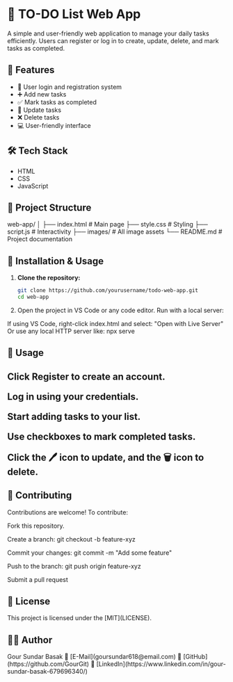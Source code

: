 # 📝 TO-DO List Web App

A simple and user-friendly web application to manage your daily tasks efficiently. Users can register or log in to create, update, delete, and mark tasks as completed.

## 🚀 Features

- 👤 User login and registration system  
- ➕ Add new tasks  
- ✅ Mark tasks as completed  
- 🔄 Update tasks  
- ❌ Delete tasks  
- 💻 User-friendly interface  

## 🛠 Tech Stack

- HTML  
- CSS  
- JavaScript  

## 📁 Project Structure

web-app/
│
├── index.html # Main page
├── style.css # Styling
├── script.js # Interactivity
├── images/ # All image assets
└── README.md # Project documentation


## 🧰 Installation & Usage

1. **Clone the repository:**
   ```bash
   git clone https://github.com/yourusername/todo-web-app.git
   cd web-app
2. Open the project in VS Code or any code editor.
Run with a local server:

If using VS Code, right-click index.html and select:
"Open with Live Server"
Or use any local HTTP server like:
        npx serve
<h2>🧪 Usage<h2>
Click Register to create an account.

Log in using your credentials.

Start adding tasks to your list.

Use checkboxes to mark completed tasks.

Click the 🖊 icon to update, and the 🗑 icon to delete.

<h2>🤝 Contributing</h2>
Contributions are welcome!
To contribute:

Fork this repository.

Create a branch: git checkout -b feature-xyz

Commit your changes: git commit -m "Add some feature"

Push to the branch: git push origin feature-xyz

Submit a pull request

<h2>📝 License</h2>
This project is licensed under the [MIT](LICENSE).

<h2>👨‍💻 Author</h2>
Gour Sundar Basak
📧 [E-Mail](goursundar618@email.com)
🔗 [GitHub](https://github.com/GourGit)
🔗 [LinkedIn](https://www.linkedin.com/in/gour-sundar-basak-679696340/)
